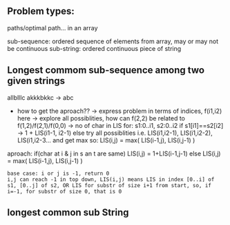 ## Problem types:
paths/optimal path... in an array

sub-sequence: ordered sequence of elements from array, may or may not be continuous
sub-string: ordered continuous piece of string

## Longest commom sub-sequence among two given strings
allblllc
akkkbkkc -> abc

* how to get the aproach??
  -> express problem in terms of indices, f(i1,i2) here
  -> explore all possiblities, how can f(2,2) be related to f(1,2)/f(2,1)/f(0,0)
  -> no of char in LIS for: s1:0..i1, s2:0..i2
        if s1[i1]==s2[i2] -> 1 + LIS(i1-1, i2-1)
        else try all possiblities i.e. LIS(i1,i2-1), LIS(i1,i2-2), LIS(i1,i2-3... and get max
        so: LIS(i,j) = max( LIS(i-1,j), LIS(i,j-1) )

aproach:
    if(char at i & j in s an t are same) LIS(i,j) = 1+LIS(i-1,j-1) 
    else LIS(i,j) = max( LIS(i-1,j), LIS(i,j-1) )

    base case: i or j is -1, return 0
    i,j can reach -1 in top down, LIS(i,j) means LIS in index [0..i] of s1, [0..j] of s2, OR LIS for substr of size i+1 from start, so, if i=-1, for substr of size 0, that is 0

## longest common sub String